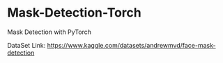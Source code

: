 # Mask-Detection-Torch
Mask Detection with PyTorch 

DataSet Link: https://www.kaggle.com/datasets/andrewmvd/face-mask-detection
